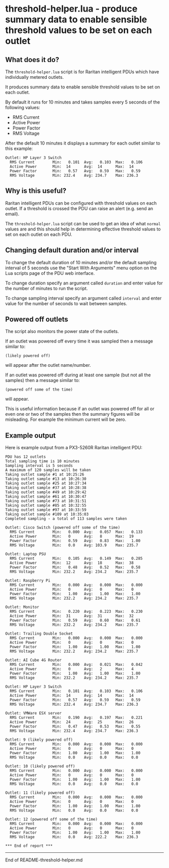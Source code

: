 # threshold-helper.lua - produce summary data to enable sensible threshold values to be set on each outlet

## What does it do?

The `threshold-helper.lua` script is for Raritan intelligent PDUs which have individually metered outlets.

It produces summary data to enable sensible threshold values to be set on each outlet.

By default it runs for 10
minutes and takes samples every 5 seconds of the following values:

+ RMS Current
+ Active Power
+ Power Factor
+ RMS Voltage

After the default 10 minutes it displays a summary for each outlet similar to this example:

```
Outlet: HP Layer 3 Switch
  RMS Current        Min:   0.101  Avg:   0.103  Max:   0.106
  Active Power       Min:  14      Avg:  14      Max:  14
  Power Factor       Min:   0.57   Avg:   0.59   Max:   0.59 
  RMS Voltage        Min: 232.4    Avg: 234.7    Max: 236.3
```

## Why is this useful?

Raritan intelligent PDUs can be configured with threshold values on each outlet. If a threshold
is crossed the PDU can raise an alert (e.g. send an email).

The `threshold-helper.lua` script can be used to get an idea of what `normal` values are and this
should help in determining effective threshold values to set on each outlet on each PDU.

## Changing default duration and/or interval

To change the default duration of 10 minutes and/or the default sampling interval of 5 seconds use
the "Start With Arguments" menu option on the Lua scripts page of the PDU web interface.

To change duration specify an argument called `duration` and enter value for the number of minutes to run the
script.

To change sampling interval specify an argument called `interval` and enter value for the number of seconds
to wait between samples.

## Powered off outlets

The script also monitors the power state of the outlets.

If an outlet was powered off every time it was
sampled then a message similar to:

```
(likely powered off)
```

will appear after the outlet name/number.

If an outlet was powered off during at least one sample (but not all the samples)
then a message similar to:

```
(powered off some of the time)
```

will appear.

This is useful information because if an outlet was powered off for all or even one or two of the samples
then the summary figures will be misleading. For example the minimum current will be zero.

## Example output

Here is example output from a PX3-5260R Raritan intelligent PDU:

```
PDU has 12 outlets
Total sampling time is 10 minutes
Sampling interval is 5 seconds
A maximum of 120 samples will be taken
Taking outlet sample #1 at 10:25:26
Taking outlet sample #13 at 10:26:30
Taking outlet sample #25 at 10:27:34
Taking outlet sample #37 at 10:28:38
Taking outlet sample #49 at 10:29:42
Taking outlet sample #61 at 10:30:47
Taking outlet sample #73 at 10:31:51
Taking outlet sample #85 at 10:32:55
Taking outlet sample #97 at 10:33:59
Taking outlet sample #109 at 10:35:03
Completed sampling - a total of 113 samples were taken

Outlet: Cisco Switch (powered off some of the time)
  RMS Current        Min:   0.000  Avg:   0.057  Max:   0.133
  Active Power       Min:   0      Avg:   8      Max:  19
  Power Factor       Min:   0.59   Avg:   0.83   Max:   1.00 
  RMS Voltage        Min:   0.0    Avg: 103.9    Max: 235.7

Outlet: Laptop PSU
  RMS Current        Min:   0.105  Avg:   0.149  Max:   0.285
  Active Power       Min:  12      Avg:  18      Max:  38
  Power Factor       Min:   0.48   Avg:   0.52   Max:   0.58 
  RMS Voltage        Min: 232.2    Avg: 234.2    Max: 235.7

Outlet: Raspberry Pi
  RMS Current        Min:   0.000  Avg:   0.000  Max:   0.000
  Active Power       Min:   0      Avg:   0      Max:   0
  Power Factor       Min:   1.00   Avg:   1.00   Max:   1.00 
  RMS Voltage        Min: 232.2    Avg: 234.2    Max: 235.7

Outlet: Monitor
  RMS Current        Min:   0.220  Avg:   0.223  Max:   0.230
  Active Power       Min:  31      Avg:  31      Max:  32
  Power Factor       Min:   0.59   Avg:   0.60   Max:   0.61 
  RMS Voltage        Min: 232.2    Avg: 234.2    Max: 235.7

Outlet: Trailing Double Socket
  RMS Current        Min:   0.000  Avg:   0.000  Max:   0.000
  Active Power       Min:   0      Avg:   0      Max:   0
  Power Factor       Min:   1.00   Avg:   1.00   Max:   1.00 
  RMS Voltage        Min: 232.2    Avg: 234.2    Max: 235.7

Outlet: AI Cube 4G Router
  RMS Current        Min:   0.000  Avg:   0.021  Max:   0.042
  Active Power       Min:   0      Avg:   2      Max:   4
  Power Factor       Min:   1.00   Avg:   1.00   Max:   1.00 
  RMS Voltage        Min: 232.2    Avg: 234.2    Max: 235.7

Outlet: HP Layer 3 Switch
  RMS Current        Min:   0.101  Avg:   0.103  Max:   0.106
  Active Power       Min:  14      Avg:  14      Max:  14
  Power Factor       Min:   0.57   Avg:   0.59   Max:   0.59 
  RMS Voltage        Min: 232.4    Avg: 234.7    Max: 236.3

Outlet: VMWare ESX server
  RMS Current        Min:   0.190  Avg:   0.197  Max:   0.221
  Active Power       Min:  24      Avg:  25      Max:  26
  Power Factor       Min:   0.47   Avg:   0.53   Max:   0.55 
  RMS Voltage        Min: 232.4    Avg: 234.7    Max: 236.3

Outlet: 9 (likely powered off)
  RMS Current        Min:   0.000  Avg:   0.000  Max:   0.000
  Active Power       Min:   0      Avg:   0      Max:   0
  Power Factor       Min:   1.00   Avg:   1.00   Max:   1.00 
  RMS Voltage        Min:   0.0    Avg:   0.0    Max:   0.0

Outlet: 10 (likely powered off)
  RMS Current        Min:   0.000  Avg:   0.000  Max:   0.000
  Active Power       Min:   0      Avg:   0      Max:   0
  Power Factor       Min:   1.00   Avg:   1.00   Max:   1.00 
  RMS Voltage        Min:   0.0    Avg:   0.0    Max:   0.0

Outlet: 11 (likely powered off)
  RMS Current        Min:   0.000  Avg:   0.000  Max:   0.000
  Active Power       Min:   0      Avg:   0      Max:   0
  Power Factor       Min:   1.00   Avg:   1.00   Max:   1.00 
  RMS Voltage        Min:   0.0    Avg:   0.0    Max:   0.0

Outlet: 12 (powered off some of the time)
  RMS Current        Min:   0.000  Avg:   0.000  Max:   0.000
  Active Power       Min:   0      Avg:   0      Max:   0
  Power Factor       Min:   1.00   Avg:   1.00   Max:   1.00 
  RMS Voltage        Min:   0.0    Avg: 222.2    Max: 236.3

*** End of report ***
```

----------------------------------------------------

End of README-threshold-helper.md
